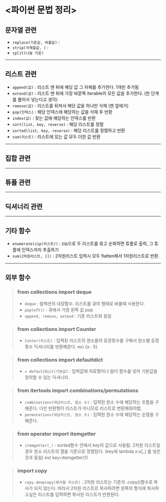 # <파이썬 문법 정리>

## 문자열 관련 
- `replace(기존값, 바꿀값)` :
- `strip(삭제할값, )` : 
- `split(나눌 기준)`

---

## 리스트 관련
- `append(값)` : 리스트 맨 뒤에 해당 값 그 자체를 추가한다. 1개만 추가됨
- `extend(값)` : 리스트 맨 뒤에 가장 바깥쪽 iterable의 모든 값을 추가한다. (한 단계를 풀어서 넣는다고 생각)
- `remove(값)` : 리스트를 뒤져서 해당 값을 하나만 삭제 (맨 앞에거)
- `pop(인덱스)` : 해당 인덱스에 해당하는 값을 삭제 후 반환
- `index(값)` : 찾는 값에 해당하는 인덱스를 반환
- `sort(list, key, reverse)` : 해당 리스트를 정렬
- `sorted(list, key, reverse)` : 해당 리스트를 정렬하고 반환
- `sum(리스트)` : 리스트에 있는 값 모두 더한 값 반환

---

## 집합 관련

---

## 튜플 관련

---

## 딕셔너리 관련

---

## 기타 함수

- `enumerate(zip(리스트))` : zip으로 두 리스트를 묶고 순회하면 튜플로 출력, 그 튜플에 인덱스까지 추출하기
- `sum(2차원리스트, [])` : 2차원리스트 입력시 모두 flatten해서 1차원리스트로 반환.

---

## 외부 함수
> ### from collections import deque
> - `deque` : 컬렉션의 내장함수. 리스트를 큐의 형태로 바꿀때 사용한다.
> - `popleft()` : 큐에서 가장 왼쪽 값 pop
> - `append, remove, extend` : 기존 리스트와 동일

> ### from collections import Counter
> - `Conter(리스트)` : 입력된 리스트의 원소들의 등장횟수를 구해서 원소별 등장횟수 딕셔너리를 반환해준다. ex) {a : 5}

> ### from collections import defaultdict
> - `= defaultdict(기본값)` : 입력값에 자료형이나 람다 함수를 넣어 기본값을 정의할 수 있는 딕셔너리.

> ### from itertools import combinations/permutations
> - `combinations(대상리스트, 원소 수)` : 입력된 원소 수에 해당하는 조합을
구해준다. 다만 반환형이 리스트가 아니므로 리스트로 변환해줘야함.
> - `permutations(대상리스트, 원소 수)` : 입력된 원소 수에 해당하는 순열을 구해준다.

> ### from operator import itemgetter
> - `itemgetter(_)` : sorted함수 안에서 key의 값으로 사용됨. 2차원 리스트일 경우 원소 리스트의 열을 기준으로 정렬된다. (key에 lambda x:x[_] 를 넣은것과 동일) ex) key=itemgetter(1)

> ### import copy
> - `copy.deepcopy(복사할 리스트)` : 2차원 리스트는 기존의 .copy()함수로 복사가 되지 않는다. 따라서 2차원 리스트르 복사하려면 왼쪽의 형식에 복사하고싶은 리스트를 입력하면 복사된 리스트가 반환된다.





